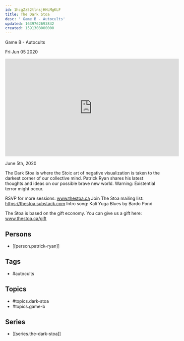 ```yaml
---
id: 1hcgZz52tlnsjHHLMgKLF
title: The Dark Stoa
desc: ' Game B - Autocults'
updated: 1639762693842
created: 1591308000000
---
```



 Game B - Autocults

Fri Jun 05 2020

<iframe width="560" height="315" src="https://www.youtube.com/embed/630qu6u7JN4" title="The Dark Stoa: Game B - Autocults w/ Patrick Ryan" frameborder="0" allow="accelerometer; autoplay; clipboard-write; encrypted-media; gyroscope; picture-in-picture" allowfullscreen ></iframe>

June 5th, 2020

The Dark Stoa is where the Stoic art of negative visualization is taken to the darkest corner of our collective mind. Patrick Ryan shares his latest thoughts and ideas on our possible brave new world. Warning: Existential terror might occur.

RSVP for more sessions: www.thestoa.ca
Join The Stoa mailing list: https://thestoa.substack.com
Intro song: Kali Yuga Blues by Bardo Pond

The Stoa is based on the gift economy. You can give us a gift here: www.thestoa.ca/gift

## Persons

- [[person.patrick-ryan]]

## Tags

- #autocults

## Topics

- #topics.dark-stoa
- #topics.game-b

## Series

- [[series.the-dark-stoa]]

